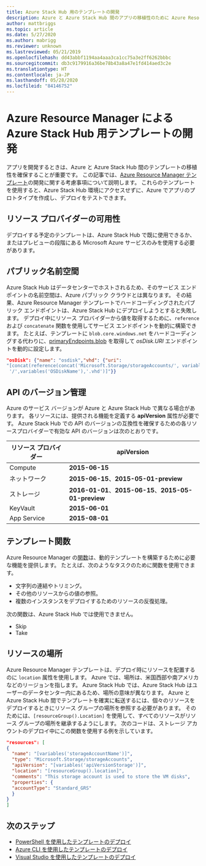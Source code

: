 ```yaml
---
title: Azure Stack Hub 用のテンプレートの開発
description: Azure と Azure Stack Hub 間のアプリの移植性のために Azure Resource Manager テンプレートを開発する方法について説明します。
author: mattbriggs
ms.topic: article
ms.date: 5/27/2020
ms.author: mabrigg
ms.reviewer: unknown
ms.lastreviewed: 05/21/2019
ms.openlocfilehash: dd43abbf1194aa4aaa3ca1cc75a3e2ff6262bbbc
ms.sourcegitcommit: db3c9179916a36be78b43a8a47e1fd414aed3c2e
ms.translationtype: HT
ms.contentlocale: ja-JP
ms.lasthandoff: 05/28/2020
ms.locfileid: "84146752"
---
```

# <a name="develop-templates-for-azure-stack-hub-with-azure-resource-manager"></a>Azure Resource Manager による Azure Stack Hub 用テンプレートの開発

アプリを開発するときは、Azure と Azure Stack Hub 間のテンプレートの移植性を確保することが重要です。 この記事では、[Azure Resource Manager テンプレート](https://download.microsoft.com/download/E/A/4/EA4017B5-F2ED-449A-897E-BD92E42479CE/Getting_Started_With_Azure_Resource_Manager_white_paper_EN_US.pdf)の開発に関する考慮事項について説明します。 これらのテンプレートを使用すると、Azure Stack Hub 環境にアクセスせずに、Azure でアプリのプロトタイプを作成し、デプロイをテストできます。

## <a name="resource-provider-availability"></a>リソース プロバイダーの可用性

デプロイする予定のテンプレートは、Azure Stack Hub で既に使用できるか、またはプレビューの段階にある Microsoft Azure サービスのみを使用する必要があります。

## <a name="public-namespaces"></a>パブリック名前空間

Azure Stack Hub はデータセンターでホストされるため、そのサービス エンドポイントの名前空間は、Azure パブリック クラウドとは異なります。 その結果、Azure Resource Manager テンプレートでハードコーディングされたパブリック エンドポイントは、Azure Stack Hub にデプロイしようとすると失敗します。 デプロイ中にリソース プロバイダーから値を取得するために、`reference` および `concatenate` 関数を使用してサービス エンドポイントを動的に構築できます。 たとえば、テンプレートに `blob.core.windows.net` をハードコーディングする代わりに、[primaryEndpoints.blob](https://github.com/Azure/AzureStack-QuickStart-Templates/blob/master/101-vm-windows-create/azuredeploy.json#L175) を取得して *osDisk.URI* エンドポイントを動的に設定します。

```json
"osDisk": {"name": "osdisk","vhd": {"uri":
"[concat(reference(concat('Microsoft.Storage/storageAccounts/', variables('storageAccountName')), '2015-06-15').primaryEndpoints.blob, variables('vmStorageAccountContainerName'),
 '/',variables('OSDiskName'),'.vhd')]"}}
```

## <a name="api-versioning"></a>API のバージョン管理

Azure のサービス バージョンが Azure と Azure Stack Hub で異なる場合があります。 各リソースには、提供される機能を定義する **apiVersion** 属性が必要です。 Azure Stack Hub での API のバージョンの互換性を確保するための各リソースプロバイダーで有効な API のバージョンは次のとおりです。

| リソース プロバイダー | apiVersion |
| --- | --- |
| Compute |**2015-06-15** |
| ネットワーク |**2015-06-15**、**2015-05-01-preview** |
| ストレージ |**2016-01-01**、**2015-06-15**、**2015-05-01-preview** |
| KeyVault | **2015-06-01** |
| App Service |**2015-08-01** |

## <a name="template-functions"></a>テンプレート関数

Azure Resource Manager の[関数](/azure/azure-resource-manager/resource-group-template-functions)は、動的テンプレートを構築するために必要な機能を提供します。 たとえば、次のようなタスクのために関数を使用できます。

* 文字列の連結やトリミング。
* その他のリソースからの値の参照。
* 複数のインスタンスをデプロイするためのリソースの反復処理。

次の関数は、Azure Stack Hub では使用できません。

* Skip
* Take

## <a name="resource-location"></a>リソースの場所

Azure Resource Manager テンプレートは、デプロイ時にリソースを配置するのに `location` 属性を使用します。 Azure では、場所は、米国西部や南アメリカなどのリージョンを指します。 Azure Stack Hub では、Azure Stack Hub はユーザーのデータセンター内にあるため、場所の意味が異なります。 Azure と Azure Stack Hub 間でテンプレートを確実に転送するには、個々のリソースをデプロイするときにリソース グループの場所を参照する必要があります。 そのためには、`[resourceGroup().Location]` を使用して、すべてのリソースがリソース グループの場所を継承するようにします。 次のコードは、ストレージ アカウントのデプロイ中にこの関数を使用する例を示しています。

```json
"resources": [
{
  "name": "[variables('storageAccountName')]",
  "type": "Microsoft.Storage/storageAccounts",
  "apiVersion": "[variables('apiVersionStorage')]",
  "location": "[resourceGroup().location]",
  "comments": "This storage account is used to store the VM disks",
  "properties": {
  "accountType": "Standard_GRS"
  }
}
]
```

## <a name="next-steps"></a>次のステップ

* [PowerShell を使用したテンプレートのデプロイ](azure-stack-deploy-template-powershell.md)
* [Azure CLI を使用したテンプレートのデプロイ](azure-stack-deploy-template-command-line.md)
* [Visual Studio を使用したテンプレートのデプロイ](azure-stack-deploy-template-visual-studio.md)
